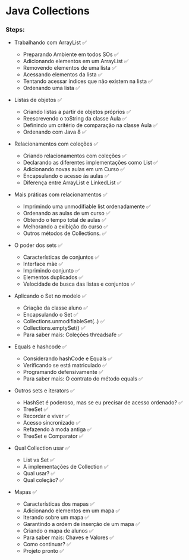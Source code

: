 # Java Collections

### Steps:

- Trabalhando com ArrayList ✅
  - Preparando Ambiente em todos SOs ✅
  - Adicionando elementos em um ArrayList ✅
  - Removendo elementos de uma lista ✅
  - Acessando elementos da lista ✅
  - Tentando acessar índices que não existem na lista ✅
  - Ordenando uma lista ✅

- Listas de objetos ✅
  - Criando listas a partir de objetos próprios ✅
  - Reescrevendo o toString da classe Aula ✅
  - Definindo um critério de comparação na classe Aula ✅
  - Ordenando com Java 8 ✅

- Relacionamentos com coleções ✅
  - Criando relacionamentos com coleções ✅
  - Declarando as diferentes implementações como List ✅
  - Adicionando novas aulas em um Curso ✅
  - Encapsulando o acesso às aulas ✅
  - Diferença entre ArrayList e LinkedList ✅

- Mais práticas com relacionamentos ✅
  - Imprimindo uma unmodifiable list ordenadamente ✅
  - Ordenando as aulas de um curso ✅
  - Obtendo o tempo total de aulas ✅
  - Melhorando a exibição do curso ✅
  - Outros métodos de Collections. ✅

- O poder dos sets ✅
  - Características de conjuntos ✅
  - Interface mãe ✅
  - Imprimindo conjunto ✅
  - Elementos duplicados ✅
  - Velocidade de busca das listas e conjuntos ✅

- Aplicando o Set no modelo ✅
  - Criação da classe aluno ✅
  - Encapsulando o Set ✅
  - Collections.unmodifiableSet(..) ✅
  - Collections.emptySet() ✅
  - Para saber mais: Coleções threadsafe ✅

- Equals e hashcode ✅
  - Considerando hashCode e Equals ✅
  - Verificando se está matriculado ✅
  - Programando defensivamente ✅
  - Para saber mais: O contrato do método equals ✅

- Outros sets e iterators ✅
  - HashSet é poderoso, mas se eu precisar de acesso ordenado? ✅
  - TreeSet ✅
  - Recordar e viver ✅
  - Acesso sincronizado ✅
  - Refazendo à moda antiga ✅
  - TreeSet e Comparator ✅

- Qual Collection usar ✅
  - List vs Set ✅
  - A implementações de Collection ✅
  - Qual usar? ✅
  - Qual coleção? ✅

- Mapas ✅
  - Características dos mapas ✅
  - Adicionando elementos em um mapa ✅
  - Iterando sobre um mapa ✅
  - Garantindo a ordem de inserção de um mapa ✅
  - Criando o mapa de alunos ✅
  - Para saber mais: Chaves e Valores ✅
  - Como continuar? ✅
  - Projeto pronto ✅